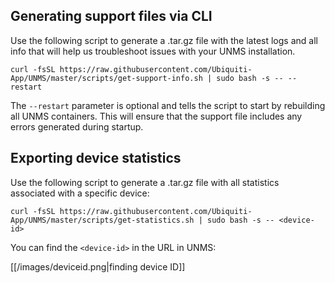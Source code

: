 ## Generating support files via CLI

Use the following script to generate a .tar.gz file with the latest logs and all info that will help us troubleshoot issues with your UNMS installation.

```
curl -fsSL https://raw.githubusercontent.com/Ubiquiti-App/UNMS/master/scripts/get-support-info.sh | sudo bash -s -- --restart
```

The `--restart` parameter is optional and tells the script to start by rebuilding all UNMS containers. This will ensure that the support file includes any errors generated during startup.

## Exporting device statistics

Use the following script to generate a .tar.gz file with all statistics associated with a specific device:

```
curl -fsSL https://raw.githubusercontent.com/Ubiquiti-App/UNMS/master/scripts/get-statistics.sh | sudo bash -s -- <device-id>
```

You can find the `<device-id>` in the URL in UNMS:

[[/images/deviceid.png|finding device ID]]



